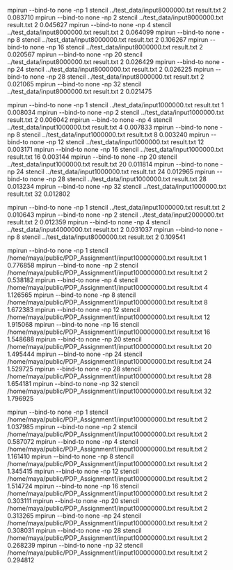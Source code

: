 mpirun --bind-to none -np 1 stencil  ../test_data/input8000000.txt result.txt 2
0.083710
mpirun --bind-to none -np 2 stencil  ../test_data/input8000000.txt result.txt 2
0.045627
mpirun --bind-to none -np 4 stencil  ../test_data/input8000000.txt result.txt 2
0.064099
mpirun --bind-to none -np 8 stencil  ../test_data/input8000000.txt result.txt 2
0.106267
mpirun --bind-to none -np 16 stencil  ../test_data/input8000000.txt result.txt 2
0.020567
mpirun --bind-to none -np 20 stencil  ../test_data/input8000000.txt result.txt 2
0.026429
mpirun --bind-to none -np 24 stencil  ../test_data/input8000000.txt result.txt 2
0.026225
mpirun --bind-to none -np 28 stencil  ../test_data/input8000000.txt result.txt 2
0.021065
mpirun --bind-to none -np 32 stencil  ../test_data/input8000000.txt result.txt 2
0.021475


mpirun --bind-to none -np 1 stencil  ../test_data/input1000000.txt result.txt 1
0.008034
mpirun --bind-to none -np 2 stencil  ../test_data/input1000000.txt result.txt 2
0.006042
mpirun --bind-to none -np 4 stencil  ../test_data/input1000000.txt result.txt 4
0.007833
mpirun --bind-to none -np 8 stencil  ../test_data/input1000000.txt result.txt 8
0.003240
mpirun --bind-to none -np 12 stencil  ../test_data/input1000000.txt result.txt 12
0.003171
mpirun --bind-to none -np 16 stencil  ../test_data/input1000000.txt result.txt 16
0.003144
mpirun --bind-to none -np 20 stencil  ../test_data/input1000000.txt result.txt 20
0.011814
mpirun --bind-to none -np 24 stencil  ../test_data/input1000000.txt result.txt 24
0.012965
mpirun --bind-to none -np 28 stencil  ../test_data/input1000000.txt result.txt 28
0.013234
mpirun --bind-to none -np 32 stencil  ../test_data/input1000000.txt result.txt 32
0.012802


mpirun --bind-to none -np 1 stencil  ../test_data/input1000000.txt result.txt 2
0.010643
mpirun --bind-to none -np 2 stencil  ../test_data/input2000000.txt result.txt 2
0.012359
mpirun --bind-to none -np 4 stencil  ../test_data/input4000000.txt result.txt 2
0.031037
mpirun --bind-to none -np 8 stencil  ../test_data/input8000000.txt result.txt 2
0.109541


mpirun --bind-to none -np 1 stencil /home/maya/public/PDP_Assignment1/input100000000.txt result.txt 1
0.776858
mpirun --bind-to none -np 2 stencil /home/maya/public/PDP_Assignment1/input100000000.txt result.txt 2
0.538182
mpirun --bind-to none -np 4 stencil /home/maya/public/PDP_Assignment1/input100000000.txt result.txt 4
1.126565
mpirun --bind-to none -np 8 stencil /home/maya/public/PDP_Assignment1/input100000000.txt result.txt 8
1.672383
mpirun --bind-to none -np 12 stencil /home/maya/public/PDP_Assignment1/input100000000.txt result.txt 12
1.915068
mpirun --bind-to none -np 16 stencil /home/maya/public/PDP_Assignment1/input100000000.txt result.txt 16
1.548688
mpirun --bind-to none -np 20 stencil /home/maya/public/PDP_Assignment1/input100000000.txt result.txt 20
1.495444
mpirun --bind-to none -np 24 stencil /home/maya/public/PDP_Assignment1/input100000000.txt result.txt 24
1.529725
mpirun --bind-to none -np 28 stencil /home/maya/public/PDP_Assignment1/input100000000.txt result.txt 28
1.654181
mpirun --bind-to none -np 32 stencil /home/maya/public/PDP_Assignment1/input100000000.txt result.txt 32
1.796925

mpirun --bind-to none -np 1 stencil /home/maya/public/PDP_Assignment1/input100000000.txt result.txt 2
1.037985
mpirun --bind-to none -np 2 stencil /home/maya/public/PDP_Assignment1/input100000000.txt result.txt 2
0.587072
mpirun --bind-to none -np 4 stencil /home/maya/public/PDP_Assignment1/input100000000.txt result.txt 2
1.161410
mpirun --bind-to none -np 8 stencil /home/maya/public/PDP_Assignment1/input100000000.txt result.txt 2
1.345415
mpirun --bind-to none -np 12 stencil /home/maya/public/PDP_Assignment1/input100000000.txt result.txt 2
1.514724
mpirun --bind-to none -np 16 stencil /home/maya/public/PDP_Assignment1/input100000000.txt result.txt 2
0.303111
mpirun --bind-to none -np 20 stencil /home/maya/public/PDP_Assignment1/input100000000.txt result.txt 2
0.313265
mpirun --bind-to none -np 24 stencil /home/maya/public/PDP_Assignment1/input100000000.txt result.txt 2
0.308031
mpirun --bind-to none -np 28 stencil /home/maya/public/PDP_Assignment1/input100000000.txt result.txt 2
0.268239
mpirun --bind-to none -np 32 stencil /home/maya/public/PDP_Assignment1/input100000000.txt result.txt 2
0.294812